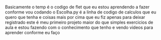 Basicamente o temp é o codigo de flet que eu estou aprendendo a fazer conforme vou codando
o Escolha.py é a linha de codigo de calculos que eu quero que tenha e coisas mais por cima que eu fiz apenas para deixar registrado
este é meu primeiro projeto maior do que simples exercicios de aula e estou fazendo com o conhecimento que tenho e vendo videos para aprender
conforme eu faço
